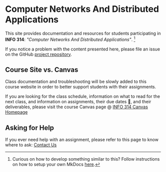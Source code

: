 #  Computer Networks And Distributed Applications 
This site provides documentation and resources for students participating in **INFO 314**: *"Computer Networks And Distributed Applications"*. [^MkDocs]   

If you notice a problem with the content presented here, please file an issue on the GitHub <a href="https://github.com/quirktree/info314-website" target="blank">project repository</a>.


## Course Site vs. Canvas

Class documentation and troubleshooting will be slowly added to this course website in order to better support students with their assignments.  

If you are looking for the class schedule, information on what to read for the next class, and information on assignments, their due dates 📆, and their deliverables, please visit the course Canvas page @ [INFO 314 Canvas Homepage](https://canvas.uw.edu/courses/1547989)



## Asking for Help

If you ever need help with an assignment, please refer to this page to know where to ask: [Contact Us](/contact.md)  



[^MkDocs]: Curious on how to develop something similar to this? Follow instructions on how to setup your own MkDocs [here](https://github.com/bwalchen/mkdocs-template/blob/master/README.md).



